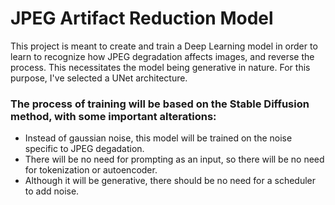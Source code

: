 # JPEG Artifact Reduction Model

This project is meant to create and train a Deep Learning model in order to learn to recognize how JPEG degradation affects images, and reverse the process. This necessitates the model being generative in nature. For this purpose, I've selected a UNet architecture.

### The process of training will be based on the Stable Diffusion method, with some important alterations:
    
* Instead of gaussian noise, this model will be trained on the noise specific to JPEG degadation.
* There will be no need for prompting as an input, so there will be no need for tokenization or autoencoder.
* Although it will be generative, there should be no need for a scheduler to add noise.
